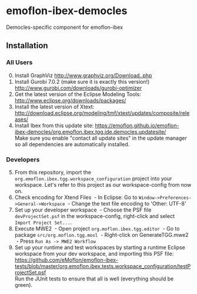 # emoflon-ibex-democles
Democles-specific component for emoflon-ibex

## Installation

### All Users
0. Install GraphViz http://www.graphviz.org/Download..php
1. Install Gurobi 7.0.2 (make sure it is exactly this version!) http://www.gurobi.com/downloads/gurobi-optimizer
2. Get the latest version of the Eclipse Modeling Tools:  http://www.eclipse.org/downloads/packages/
3. Install the latest version of Xtext: http://download.eclipse.org/modeling/tmf/xtext/updates/composite/releases/
4. Install Ibex from this update site: https://emoflon.github.io/emoflon-ibex-democles/org.emoflon.ibex.tgg.ide.democles.updatesite/  
Make sure you enable "contact all update sites" in the update manager so all dependencies are automatically installed.

### Developers
5. From this repository, import the ```org.emoflon.ibex.tgg.workspace_configuration``` project into your workspace.  Let's refer to this project as our workspace-config from now on.
6. Check encoding for Xtend Files
  - In Eclipse: Go to ```Window->Preferences->General->Workspace```
  - Change the text file encoding to 'Other: UTF-8'
7. Set up your developer workspace
  - Choose the PSF file ```devProjectSet.psf``` in the workspace-config, right-click and select ```Import Project Set...```.
8. Execute MWE2
  - Open project ```org.moflon.ibex.tgg.editor```
  - Go to package ```src/org.moflon.tgg.mosl```
  - Right-click on GenerateTGG.mwe2
  - Press ```Run As -> MWE2 Workflow```
9. Set up your runtime and test workspaces by starting a runtime Eclipse workspace from your dev workspace, and importing this PSF file: https://github.com/eMoflon/emoflon-ibex-tests/blob/master/org.emoflon.ibex.tests.workspace_configuration/testProjectSet.psf  
Run the JUnit tests to ensure that all is well (everything should be green).
